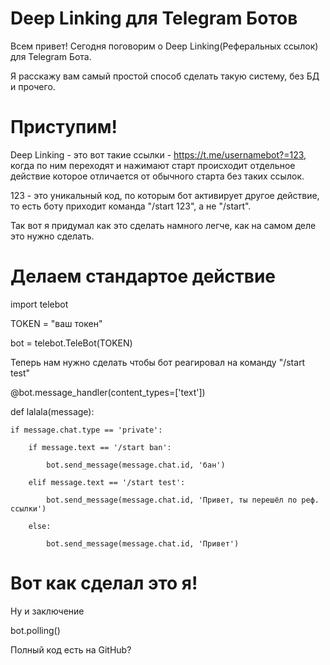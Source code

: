 # Deep Linking для Telegram Ботов

Всем привет! Сегодня поговорим о Deep Linking(Реферальных ссылок) для Telegram Бота.

Я расскажу вам самый простой способ сделать такую систему, без БД и прочего.

# Приступим!

Deep Linking - это вот такие ссылки - https://t.me/usernamebot?=123, когда по ним переходят и нажимают старт происходит отдельное действие которое отличается от обычного старта без таких ссылок.

123 - это уникальный код, по которым бот активирует другое действие, то есть боту приходит команда "/start 123", а не "/start".

Так вот я придумал как это сделать намного легче, как на самом деле это нужно сделать.

# Делаем стандартое действие

import telebot

TOKEN = "ваш токен"

bot = telebot.TeleBot(TOKEN)

Теперь нам нужно сделать чтобы бот реагировал на команду "/start test"

@bot.message_handler(content_types=['text'])

def lalala(message):

    if message.chat.type == 'private':

        if message.text == '/start ban':

            bot.send_message(message.chat.id, 'бан')

        elif message.text == '/start test':

            bot.send_message(message.chat.id, 'Привет, ты перешёл по реф. ссылки')

        else:

            bot.send_message(message.chat.id, 'Привет')

            

# Вот как сделал это я!

Ну и заключение

bot.polling()

Полный код есть на GitHub?
